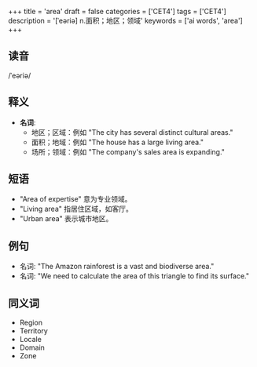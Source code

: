 +++
title = 'area'
draft = false
categories = ['CET4']
tags = ['CET4']
description = '[ˈeəriə] n.面积；地区；领域'
keywords = ['ai words', 'area']
+++

## 读音
/ˈeəriə/

## 释义
- **名词**:
   - 地区；区域：例如 "The city has several distinct cultural areas."
   - 面积；地域：例如 "The house has a large living area."
   - 场所；领域：例如 "The company's sales area is expanding."

## 短语
- "Area of expertise" 意为专业领域。
- "Living area" 指居住区域，如客厅。
- "Urban area" 表示城市地区。

## 例句
- 名词: "The Amazon rainforest is a vast and biodiverse area."
- 名词: "We need to calculate the area of this triangle to find its surface."

## 同义词
- Region
- Territory
- Locale
- Domain
- Zone
